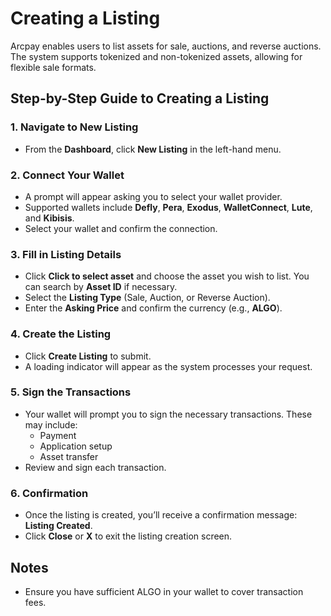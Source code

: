 # Creating a Listing

Arcpay enables users to list assets for sale, auctions, and reverse auctions. The system supports tokenized and non-tokenized assets, allowing for flexible sale formats.

## Step-by-Step Guide to Creating a Listing

### 1. Navigate to New Listing

- From the **Dashboard**, click **New Listing** in the left-hand menu.

### 2. Connect Your Wallet

- A prompt will appear asking you to select your wallet provider.
- Supported wallets include **Defly**, **Pera**, **Exodus**, **WalletConnect**, **Lute**, and **Kibisis**.
- Select your wallet and confirm the connection.

### 3. Fill in Listing Details

- Click **Click to select asset** and choose the asset you wish to list. You can search by **Asset ID** if necessary.
- Select the **Listing Type** (Sale, Auction, or Reverse Auction).
- Enter the **Asking Price** and confirm the currency (e.g., **ALGO**).

### 4. Create the Listing

- Click **Create Listing** to submit.
- A loading indicator will appear as the system processes your request.

### 5. Sign the Transactions

- Your wallet will prompt you to sign the necessary transactions. These may include:
  - Payment
  - Application setup
  - Asset transfer
- Review and sign each transaction.

### 6. Confirmation

- Once the listing is created, you’ll receive a confirmation message: **Listing Created**.
- Click **Close** or **X** to exit the listing creation screen.

## Notes

- Ensure you have sufficient ALGO in your wallet to cover transaction fees.
